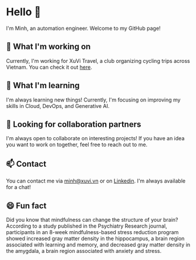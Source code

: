 # Hello 👋

I'm Minh, an automation engineer. Welcome to my GitHub page!

## 🔭 What I'm working on

Currently, I'm working for XuVi Travel, a club organizing cycling trips across Vietnam. You can check it out [here](https://github.com/xuvitravel).

## 🌱 What I'm learning

I'm always learning new things! Currently, I'm focusing on improving my skills in Cloud, DevOps, and Generative AI.

## 👯 Looking for collaboration partners

I'm always open to collaborate on interesting projects! If you have an idea you want to work on together, feel free to reach out to me.

## 📫 Contact

You can contact me via minh@xuvi.vn or on [Linkedin](https://linkedin.com/in/minhxuvi). I'm always available for a chat!

## 😄 Fun fact

Did you know that mindfulness can change the structure of your brain? According to a study published in the Psychiatry Research journal, participants in an 8-week mindfulness-based stress reduction program showed increased gray matter density in the hippocampus, a brain region associated with learning and memory, and decreased gray matter density in the amygdala, a brain region associated with anxiety and stress.

<!-- 
## ⚡ Quick stats

![Minh's GitHub stats](https://github-readme-stats.vercel.app/api?username=minhxuvi&show_icons=true&theme=radical)
 -->
